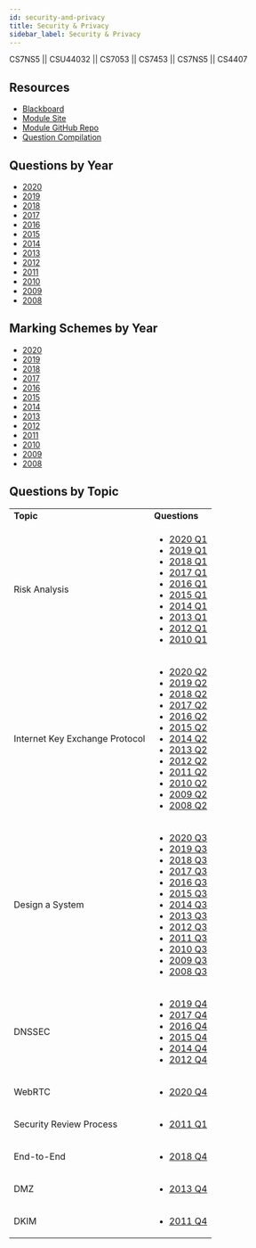 ```yaml
---
id: security-and-privacy
title: Security & Privacy
sidebar_label: Security & Privacy
---
```

CS7NS5 || CSU44032 || CS7053 || CS7453 || CS7NS5 || CS4407

## Resources

-   [Blackboard](https://mymodule.tcd.ie/)
-   [Module Site](https://down.dsg.cs.tcd.ie/cs7053/)
-   [Module GitHub Repo](https://github.com/sftcd/cs7053)
-   [Question Compilation](https://github.com/nating/personal-notes/blob/master/fifth-year/security-and-privacy/question-compilation.md)

## Questions by Year

-   [2020](https://down.dsg.cs.tcd.ie/old-exams/cs7053-2020-exam.pdf)
-   [2019](https://down.dsg.cs.tcd.ie/old-exams/cs7053-2019-exam.pdf)
-   [2018](https://down.dsg.cs.tcd.ie/old-exams/cs7053-2018-exam.pdf)
-   [2017](https://down.dsg.cs.tcd.ie/old-exams/cs7053-2017-exam.pdf)
-   [2016](https://down.dsg.cs.tcd.ie/old-exams/cs7053-2016-exam.pdf)
-   [2015](https://down.dsg.cs.tcd.ie/old-exams/cs7053-2015-exam.pdf)
-   [2014](https://down.dsg.cs.tcd.ie/old-exams/cs7053-2014-exam.pdf)
-   [2013](https://down.dsg.cs.tcd.ie/old-exams/cs7053-2013-exam.pdf)
-   [2012](https://down.dsg.cs.tcd.ie/old-exams/cs7053-2012-exam.pdf)
-   [2011](https://down.dsg.cs.tcd.ie/old-exams/cs7053-questions-2011.pdf)
-   [2010](https://down.dsg.cs.tcd.ie/old-exams/cs7053-questions-2010.pdf)
-   [2009](https://down.dsg.cs.tcd.ie/old-exams/cs7012-exam.pdf)
-   [2008](https://down.dsg.cs.tcd.ie/old-exams/nds106-2008-exam.pdf)

## Marking Schemes by Year

-   [2020](https://down.dsg.cs.tcd.ie/old-exams/cs7053-2020-exam-solutions.pdf)
-   [2019](https://down.dsg.cs.tcd.ie/old-exams/cs7053-2019-exam-solutions.pdf)
-   [2018](https://down.dsg.cs.tcd.ie/old-exams/cs7053-2018-exam-solutions.pdf)
-   [2017](https://down.dsg.cs.tcd.ie/old-exams/cs7053-2017-exam-solutions.pdf)
-   [2016](https://down.dsg.cs.tcd.ie/old-exams/cs7053-2016-exam-solutions.pdf)
-   [2015](https://down.dsg.cs.tcd.ie/old-exams/cs7053-2015-exam-solutions.pdf)
-   [2014](https://down.dsg.cs.tcd.ie/old-exams/cs7053-2014-exam-solutions.pdf)
-   [2013](https://down.dsg.cs.tcd.ie/old-exams/cs7053-2013-exam-solutions.pdf)
-   [2012](https://down.dsg.cs.tcd.ie/old-exams/cs7053-2012-exam-solutions.pdf)
-   [2011](https://down.dsg.cs.tcd.ie/old-exams/cs7053-exam-solutions-2011.pdf)
-   [2010](https://down.dsg.cs.tcd.ie/old-exams/cs7053-exam-solutions-2010.pdf)
-   [2009](https://down.dsg.cs.tcd.ie/old-exams/cs7012-exam-solutions-2009.pdf)
-   [2008](https://down.dsg.cs.tcd.ie/old-exams/nds106-2008-answers.pdf)

## Questions by Topic

<table className="examQuestions" width="700px">
    <tbody><tr>
        <td><strong>Topic</strong></td>
        <td><strong>Questions</strong></td>
    </tr>
    <tr>
        <td>Risk Analysis</td>
        <td>
            <ul className="questions">
        <li><a href="https://down.dsg.cs.tcd.ie/old-exams/cs7053-2020-exam.pdf#page=2">2020 Q1</a></li>
        <li><a href="https://down.dsg.cs.tcd.ie/old-exams/cs7053-2019-exam.pdf#page=2">2019 Q1</a></li>
        <li><a href="https://down.dsg.cs.tcd.ie/old-exams/cs7053-2018-exam.pdf#page=2">2018 Q1</a></li>
        <li><a href="https://down.dsg.cs.tcd.ie/old-exams/cs7053-2017-exam.pdf#page=2">2017 Q1</a></li>
        <li><a href="https://down.dsg.cs.tcd.ie/old-exams/cs7053-2016-exam.pdf#page=2">2016 Q1</a></li>
        <li><a href="https://down.dsg.cs.tcd.ie/old-exams/cs7053-2015-exam.pdf#page=2">2015 Q1</a></li>
        <li><a href="https://down.dsg.cs.tcd.ie/old-exams/cs7053-2014-exam.pdf#page=2">2014 Q1</a></li>
        <li><a href="https://down.dsg.cs.tcd.ie/old-exams/cs7053-2013-exam.pdf#page=2">2013 Q1</a></li>
        <li><a href="https://down.dsg.cs.tcd.ie/old-exams/cs7053-2012-exam.pdf#page=2">2012 Q1</a></li>
        <li><a href="https://down.dsg.cs.tcd.ie/old-exams/cs7053-questions-2010.pdf#page=1">2010 Q1</a></li>
            </ul>
        </td>
    </tr>
    <tr>
        <td>Internet Key Exchange Protocol</td>
        <td>
            <ul className="questions">
        <li><a href="https://down.dsg.cs.tcd.ie/old-exams/cs7053-2020-exam.pdf#page=3">2020 Q2</a></li>
        <li><a href="https://down.dsg.cs.tcd.ie/old-exams/cs7053-2019-exam.pdf#page=3">2019 Q2</a></li>
        <li><a href="https://down.dsg.cs.tcd.ie/old-exams/cs7053-2018-exam.pdf#page=3">2018 Q2</a></li>
        <li><a href="https://down.dsg.cs.tcd.ie/old-exams/cs7053-2017-exam.pdf#page=2&zoom=0,0,650">2017 Q2</a></li>
        <li><a href="https://down.dsg.cs.tcd.ie/old-exams/cs7053-2016-exam.pdf#page=2&zoom=0,0,700">2016 Q2</a></li>
        <li><a href="https://down.dsg.cs.tcd.ie/old-exams/cs7053-2015-exam.pdf#page=2&zoom=0,0,550">2015 Q2</a></li>
        <li><a href="https://down.dsg.cs.tcd.ie/old-exams/cs7053-2014-exam.pdf#page=2&zoom=0,0,600">2014 Q2</a></li>
        <li><a href="https://down.dsg.cs.tcd.ie/old-exams/cs7053-2013-exam.pdf#page=2&zoom=0,0,500">2013 Q2</a></li>
        <li><a href="https://down.dsg.cs.tcd.ie/old-exams/cs7053-2012-exam.pdf#page=2&zoom=0,0,550">2012 Q2</a></li>
        <li><a href="https://down.dsg.cs.tcd.ie/old-exams/cs7053-questions-2011.pdf#page=2&zoom=0,0,500">2011 Q2</a></li>
        <li><a href="https://down.dsg.cs.tcd.ie/old-exams/cs7053-questions-2010.pdf#page=1&zoom=0,0,700">2010 Q2</a></li>
        <li><a href="https://down.dsg.cs.tcd.ie/old-exams/cs7012-exam.pdf#page=2">2009 Q2</a></li>
        <li><a href="https://down.dsg.cs.tcd.ie/old-exams/nds106-2008-exam.pdf#page=2&zoom=0,0,500">2008 Q2</a></li>
            </ul>
        </td>
    </tr>
    <tr>
        <td>Design a System</td>
        <td>
            <ul className="questions">
        <li><a href="https://down.dsg.cs.tcd.ie/old-exams/cs7053-2020-exam.pdf#page=4">2020 Q3</a></li>
        <li><a href="https://down.dsg.cs.tcd.ie/old-exams/cs7053-2019-exam.pdf#page=4">2019 Q3</a></li>
        <li><a href="https://down.dsg.cs.tcd.ie/old-exams/cs7053-2018-exam.pdf#page=4">2018 Q3</a></li>
        <li><a href="https://down.dsg.cs.tcd.ie/old-exams/cs7053-2017-exam.pdf#page=3">2017 Q3</a></li>
        <li><a href="https://down.dsg.cs.tcd.ie/old-exams/cs7053-2016-exam.pdf#page=3">2016 Q3</a></li>
        <li><a href="https://down.dsg.cs.tcd.ie/old-exams/cs7053-2015-exam.pdf#page=3">2015 Q3</a></li>
        <li><a href="https://down.dsg.cs.tcd.ie/old-exams/cs7053-2014-exam.pdf#page=3&zoom=0,0,500">2014 Q3</a></li>
        <li><a href="https://down.dsg.cs.tcd.ie/old-exams/cs7053-2013-exam.pdf#page=3&zoom=0,0,500">2013 Q3</a></li>
        <li><a href="https://down.dsg.cs.tcd.ie/old-exams/cs7053-2012-exam.pdf#page=3&zoom=0,0,630">2012 Q3</a></li>
        <li><a href="https://down.dsg.cs.tcd.ie/old-exams/cs7053-questions-2011.pdf#page=3&zoom=0,0,500">2011 Q3</a></li>
        <li><a href="https://down.dsg.cs.tcd.ie/old-exams/cs7053-questions-2010.pdf#page=3">2010 Q3</a></li>
        <li><a href="https://down.dsg.cs.tcd.ie/old-exams/cs7012-exam.pdf#page=2&zoom=0,0,500">2009 Q3</a></li>
        <li><a href="https://down.dsg.cs.tcd.ie/old-exams/nds106-2008-exam.pdf#page=2&zoom=0,0,650">2008 Q3</a></li>
            </ul>
        </td>
    </tr>
    <tr>
        <td>DNSSEC</td>
        <td>
            <ul className="questions">
        <li><a href="https://down.dsg.cs.tcd.ie/old-exams/cs7053-2019-exam.pdf#page=4">2019 Q4</a></li>
        <li><a href="https://down.dsg.cs.tcd.ie/old-exams/cs7053-2017-exam.pdf#page=4&zoom=0,0,630">2017 Q4</a></li>
        <li><a href="https://down.dsg.cs.tcd.ie/old-exams/cs7053-2016-exam.pdf#page=4&zoom=0,0,700">2016 Q4</a></li>
        <li><a href="https://down.dsg.cs.tcd.ie/old-exams/cs7053-2015-exam.pdf#page=3&zoom=0,0,500">2015 Q4</a></li>
        <li><a href="https://down.dsg.cs.tcd.ie/old-exams/cs7053-2014-exam.pdf#page=3&zoom=0,0,600">2014 Q4</a></li>
        <li><a href="https://down.dsg.cs.tcd.ie/old-exams/cs7053-2012-exam.pdf#page=3&zoom=0,0,700">2012 Q4</a></li>
            </ul>
        </td>
    </tr>
    <tr>
        <td>WebRTC</td>
        <td>
            <ul className="questions">
          <li><a href="https://down.dsg.cs.tcd.ie/old-exams/cs7053-2020-exam.pdf#page=4">2020 Q4</a></li>
            </ul>
        </td>
    </tr>
    <tr>
        <td>Security Review Process</td>
        <td>
            <ul className="questions">
          <li><a href="https://down.dsg.cs.tcd.ie/old-exams/cs7053-questions-2011.pdf#page=2">2011 Q1</a></li>
            </ul>
        </td>
    </tr>
    <tr>
        <td>End-to-End</td>
        <td>
            <ul className="questions">
        <li><a href="https://down.dsg.cs.tcd.ie/old-exams/cs7053-2018-exam.pdf#page=5">2018 Q4</a></li>
            </ul>
        </td>
    </tr>
    <tr>
        <td>DMZ</td>
        <td>
            <ul className="questions">
          <li><a href="https://down.dsg.cs.tcd.ie/old-exams/cs7053-2013-exam.pdf#page=3&zoom=0,0,500">2013 Q4</a></li>
            </ul>
        </td>
    </tr>
    <tr>
        <td>DKIM</td>
        <td>
            <ul className="questions">
          <li><a href="https://down.dsg.cs.tcd.ie/old-exams/cs7053-questions-2011.pdf#page=3&zoom=0,0,600">2011 Q4</a></li>
            </ul>
        </td>
    </tr>
</tbody></table>
